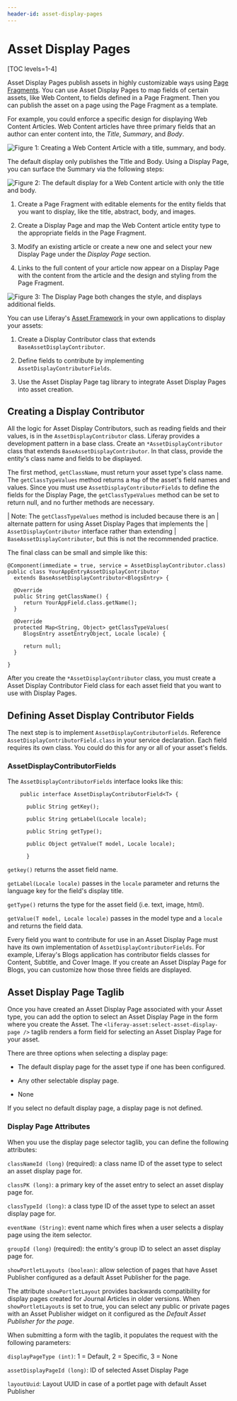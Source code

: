 ```yaml
---
header-id: asset-display-pages
---
```


# Asset Display Pages

[TOC levels=1-4]

Asset Display Pages publish assets in highly customizable ways using 
[Page Fragments](/docs/7-2/frameworks/-/knowledge_base/f/creating-fragments). 
You can use Asset Display Pages to map fields of certain assets, like Web
Content, to fields defined in a Page Fragment. Then you can publish the asset
on a page using the Page Fragment as a template.

For example, you could enforce a specific design for displaying Web Content
Articles. Web Content articles have three primary fields that an author can
enter content into, the *Title*, *Summary*, and *Body*.

![Figure 1: Creating a Web Content Article with a title, summary, and body.](../../../images/display-pages-creating-default-web-content.png) 

The default display only publishes the Title and Body. Using a Display Page, you
can surface the Summary via the following steps:

![Figure 2: The default display for a Web Content article with only the title and body.](../../../images/display-pages-default-web-content.png) 

1.  Create a Page Fragment with editable elements for the entity fields that you
    want to display, like the title, abstract, body, and images.

2.  Create a Display Page and map the Web Content article entity type to the
    appropriate fields in the Page Fragment.

3.  Modify an existing article or create a new one and select your new Display 
    Page under the *Display Page* section.

4.  Links to the full content of your article now appear on a Display Page 
    with the content from the article and the design and styling from the Page 
    Fragment.

![Figure 3: The Display Page both changes the style, and displays additional fields.](../../../images/display-pages-web-content-with-display-page.png) 

You can use Liferay's 
[Asset Framework](/docs/7-2/frameworks/-/knowledge_base/f/asset-framework) 
in your own applications to display your assets: 

1.  Create a Display Contributor class that extends 
    `BaseAssetDisplayContributor`.

2.  Define fields to contribute by implementing `AssetDisplayContributorFields`.

3.  Use the Asset Display Page tag library to integrate Asset Display Pages 
    into asset creation.

## Creating a Display Contributor

All the logic for Asset Display Contributors, such as reading fields and their
values, is in the `AssetDisplayContributor` class. Liferay provides a 
development pattern in a base class. Create an 
`*AssetDisplayContributor` class that extends `BaseAssetDisplayContributor`.
In that class, provide the entity's class name and fields to be displayed.

The first method, `getClassName`, must return your asset type's class name. The
`getClassTypeValues` method returns a `Map` of the asset's field names and
values. Since you must use `AssetDisplayContributorFields` to
define the fields for the Display Page, the `getClassTypeValues` method can be
set to return null, and no further methods are necessary.

| Note: The `getClassTypeValues` method is included because there is an
| alternate pattern for using Asset Display Pages that implements the 
| `AssetDisplayContributor` interface rather than extending 
| `BaseAssetDisplayContributor`, but this is not the recommended practice.

The final class can be small and simple like this:

    @Component(immediate = true, service = AssetDisplayContributor.class)
    public class YourAppEntryAssetDisplayContributor
      extends BaseAssetDisplayContributor<BlogsEntry> {

      @Override
      public String getClassName() {
         return YourAppField.class.getName();
      }

      @Override
      protected Map<String, Object> getClassTypeValues(
         BlogsEntry assetEntryObject, Locale locale) {

         return null;
      }

    }
 
After you create the `*AssetDisplayContributor` class, you must create a Asset 
Display Contributor Field class for each asset field that you want to use with 
Display Pages.

## Defining Asset Display Contributor Fields 

The next step is to implement `AssetDisplayContributorFields`. Reference
`AssetDisplayContributorField.class` in your service declaration. Each field
requires its own class. You could do this for any or all of your asset's fields.

### AssetDisplayContributorFields 

The `AssetDisplayContributorFields` interface looks like this:

        public interface AssetDisplayContributorField<T> {

          public String getKey();

          public String getLabel(Locale locale);

          public String getType();

          public Object getValue(T model, Locale locale);

          }

`getkey()` returns the asset field name. 

`getLabel(Locale locale)` passes in the `locale` parameter and returns the 
language key for the field's display title.

`getType()` returns the type for the asset field (i.e. text, image, html).

`getValue(T model, Locale locale)` passes in the model type and a `locale` 
and returns the field data.

Every field you want to contribute for use in an Asset Display Page must have
its own implementation of `AssetDisplayContributorFields`. For example, 
Liferay's Blogs application has contributor fields classes for Content, 
Subtitle, and Cover Image. If you create an Asset Display Page
for Blogs, you can customize how those three fields are displayed.

## Asset Display Page Taglib

Once you have created an Asset Display Page associated with your Asset type, 
you can add the option to select an Asset Display Page in the form where you
create the Asset. The `<liferay-asset:select-asset-display-page />` taglib
renders a form field for selecting an Asset Display Page for
your asset.

There are three options when selecting a display page:

* The default display page for the asset type if one has been configured.

* Any other selectable display page.

* None

If you select no default display page, a display page is not defined. 

### Display Page Attributes

When you use the display page selector taglib, you can define the following 
attributes:

`classNameId (long)` (required): a class name ID of the asset type to 
select an asset display page for.

`classPK (long)`: a primary key of the asset entry to select an asset 
display page for.

`classTypeId (long)`: a class type ID of the asset type to select an 
asset display page for.

`eventName (String)`: event name which fires when a user selects a display
page using the item selector.

`groupId (long)` (required): the entity's group ID to select an asset 
display page for.

`showPortletLayouts (boolean)`: allow selection of pages that have Asset
Publisher configured as a default Asset Publisher for the page.

The attribute `showPortletLayout` provides backwards compatibility for display 
pages created for Journal Articles in older versions. When `showPortletLayouts`
is set to true, you can select any public or private pages with an Asset
Publisher widget on it configured as the *Default Asset Publisher for the
page*.

When submitting a form with the taglib, it populates the request with the 
following parameters:

`displayPageType (int)`: 1 = Default, 2 = Specific, 3 = None

`assetDisplayPageId (long)`: ID of selected Asset Display Page

`layoutUuid`: Layout UUID in case of a portlet page with default Asset 
Publisher

